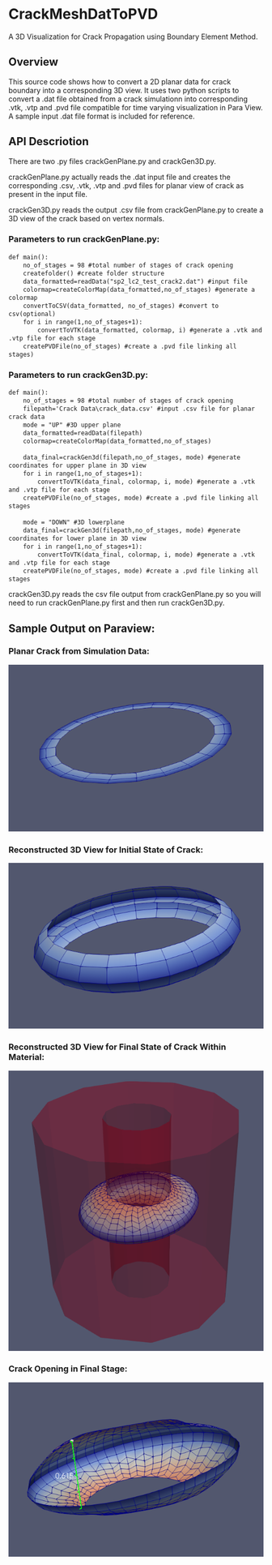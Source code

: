 # CrackMeshDatToPVD
A 3D Visualization for Crack Propagation using Boundary Element Method.

## Overview
This source code shows how to convert a 2D planar data for crack boundary into a corresponding 3D view. It uses two python scripts to convert a .dat file obtained from a crack simulationn into corresponding .vtk, .vtp and .pvd file compatible for time varying visualization in Para View. A sample input .dat file format is included for reference. 

## API Descriotion
There are two .py files crackGenPlane.py and crackGen3D.py.

crackGenPlane.py actually reads the .dat input file and creates the corresponding .csv, .vtk, .vtp and .pvd files for planar view of crack as present in the input file.

crackGen3D.py reads the output .csv file from crackGenPlane.py to create a 3D view of the crack based on vertex normals.

### Parameters to run crackGenPlane.py:

    def main():
        no_of_stages = 98 #total number of stages of crack opening
        createfolder() #create folder structure
        data_formatted=readData("sp2_lc2_test_crack2.dat") #input file
        colormap=createColorMap(data_formatted,no_of_stages) #generate a colormap
        convertToCSV(data_formatted, no_of_stages) #convert to csv(optional)
        for i in range(1,no_of_stages+1):
            convertToVTK(data_formatted, colormap, i) #generate a .vtk and .vtp file for each stage
        createPVDFile(no_of_stages) #create a .pvd file linking all stages)
    
### Parameters to run crackGen3D.py:

    def main():
        no_of_stages = 98 #total number of stages of crack opening
        filepath='Crack Data\crack_data.csv' #input .csv file for planar crack data
        mode = "UP" #3D upper plane
        data_formatted=readData(filepath)
        colormap=createColorMap(data_formatted,no_of_stages)

        data_final=crackGen3d(filepath,no_of_stages, mode) #generate coordinates for upper plane in 3D view
        for i in range(1,no_of_stages+1):
            convertToVTK(data_final, colormap, i, mode) #generate a .vtk and .vtp file for each stage
        createPVDFile(no_of_stages, mode) #create a .pvd file linking all stages

        mode = "DOWN" #3D lowerplane
        data_final=crackGen3d(filepath,no_of_stages, mode) #generate coordinates for lower plane in 3D view
        for i in range(1,no_of_stages+1):
            convertToVTK(data_final, colormap, i, mode) #generate a .vtk and .vtp file for each stage
        createPVDFile(no_of_stages, mode) #create a .pvd file linking all stages
    
crackGen3D.py reads the csv file output from crackGenPlane.py so you will need to run crackGenPlane.py first and then run crackGen3D.py.

## Sample Output on Paraview:

### Planar Crack from Simulation Data:

![Sample Output](./SS1.PNG)

### Reconstructed 3D View for  Initial State of Crack:

![Sample Output](./SS2.PNG)

### Reconstructed 3D View for  Final State of Crack Within Material:

![Sample Output](./SS3.PNG)

### Crack Opening in Final Stage:

![Sample Output](./SS4.PNG)


